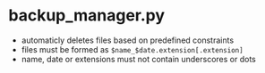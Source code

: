 # backup\_manager.py
- automaticly deletes files based on predefined constraints
- files must be formed as `$name_$date.extension[.extension]`
- name, date or extensions must not contain underscores or dots
